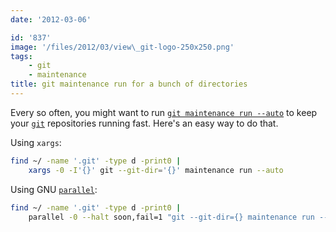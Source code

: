 ```yaml
---
date: '2012-03-06'

id: '837'
image: '/files/2012/03/view\_git-logo-250x250.png'
tags:
    - git
    - maintenance
title: git maintenance run for a bunch of directories
---
```


Every so often, you might want to run
[`git maintenance run --auto`](https://book.git-scm.com/docs/git-maintenance)
to keep your [`git`](http://git-scm.com/) repositories running fast. Here's an
easy way to do that.

Using `xargs`:

```sh
find ~/ -name '.git' -type d -print0 |
    xargs -0 -I'{}' git --git-dir='{}' maintenance run --auto
```

Using GNU [`parallel`](https://savannah.gnu.org/projects/parallel/):

```sh
find ~/ -name '.git' -type d -print0 |
    parallel -0 --halt soon,fail=1 "git --git-dir={} maintenance run --auto"
```

